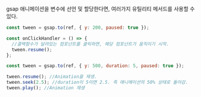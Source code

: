 gsap 애니메이션을 변수에 선언 및 할당한다면, 여러가지 유틸리티 메서드를 사용할 수 있다.

```js
const tween = gsap.to(ref, { y: 200, paused: true });

const onClickHandler = () => {
  //콜백함수가 달려있는 컴포넌트를 클릭하면, 해당 컴포넌트가 움직이기 시작.
  tween.resume();
};
```

```js
const tween = gsap.to(ref, { y: 500, duration: 5, paused: true });

tween.resume(); //Animation을 재생.
tween.seek(2.5); //duration이 5이면 2.5. 즉 애니메이션의 50% 상태로 돌아감.
tween.play(); //Animation 재생
```
